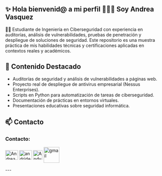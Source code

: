 ## ✨                                                                                           Hola bienvenid@ a mi perfil 👾👾👾 Soy Andrea Vasquez

👩‍💻 Estudiante de Ingeniería en Ciberseguridad con experiencia en auditorías, análisis de vulnerabilidades, pruebas de penetración y despliegue de soluciones de seguridad. Este repositorio es una muestra práctica de mis habilidades técnicas y certificaciones aplicadas en contextos reales y académicos.

## 🔐 Contenido Destacado

- Auditorías de seguridad y análisis de vulnerabilidades a páginas web.
- Proyecto real de despliegue de antivirus empresarial (Nessus Enterprises).
- Scripts en Python para automatización de tareas de ciberseguridad.
- Documentación de prácticas en entornos virtuales.
- Presentaciones educativas sobre seguridad informática.

## 📫 Contacto
<h3 align="left">Contacto:</h3>
<p align="left">
<a href="www.linkedin.com/in/andrea-belen-vasquez-gonzáles-b823a22b2/" target="blank"><img align="center" src="https://raw.githubusercontent.com/rahuldkjain/github-profile-readme-generator/master/src/images/icons/Social/linked-in-alt.svg" alt="Andrea vasquez" height="30" width="40" /></a>
<a href="https://discord.gg/c3DwyAwJ" target="blank"><img align="center" src="https://raw.githubusercontent.com/rahuldkjain/github-profile-readme-generator/master/src/images/icons/Social/discord.svg" alt="andridex1212#8147" height="30" width="40" /></a>
<a href="https://wa.me/+51920395178" target="blank"><img align="center" src="https://img.shields.io/badge/whatsapp-4B7F1.svg?style=for-the-badge&logo=whatsapp&logoColor=white" alt="Andy" height="30"/></a>
<a href="mailto:andreabelen2003vg@gmail.com" target="blank"><img align="center" src="https://github.com/Mo-Alsehli/Mo-Alsehli/assets/98949843/6d935082-a6bb-4f5d-be13-87b821d8421c" alt="gmail" height="50" width="50"  /></a>
</p>
---
